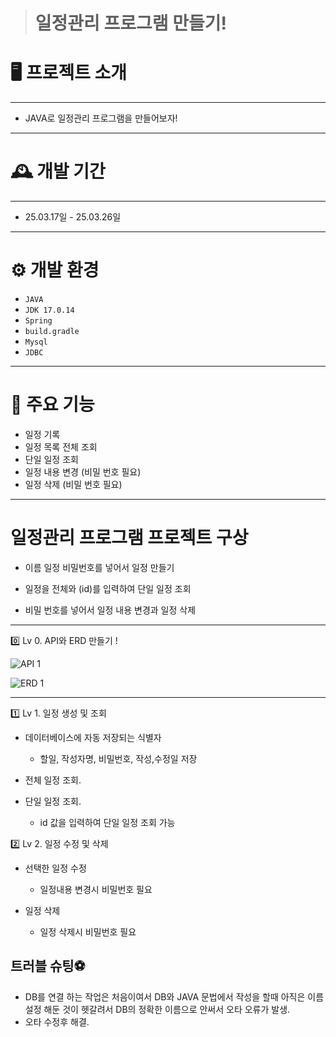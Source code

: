 > # 일정관리 프로그램 만들기!

<h1>🖥️ 프로젝트 소개</h1>

---

- JAVA로 일정관리 프로그램을 만들어보자!<br>

---

<h1>🕰️ 개발 기간</h1>

---
- 25.03.17일 - 25.03.26일

---
<h1>⚙️ 개발 환경</h1>

- `JAVA`
- `JDK 17.0.14`
- `Spring`
- `build.gradle`
- `Mysql`
- `JDBC`
  
---

<h1>📌 주요 기능</h1>

- 일정 기록
- 일정 목록 전체 조회
- 단일 일정 조회
- 일정 내용 변경 (비밀 번호 필요)
- 일정 삭제 (비밀 번호 필요)

---

<h1>일정관리 프로그램 프로젝트 구상</h1>

- 이름 일정 비밀번호를 넣어서 일정 만들기

- 일정을 전체와 (id)를 입력하여 단일 일정 조회

- 비밀 번호를 넣어서 일정 내용 변경과 일정 삭제

---

0️⃣ Lv 0. API와 ERD 만들기 !

![API 1](https://github.com/user-attachments/assets/0d9d254c-30e5-46f4-8bba-983442f43de0)

![ERD 1](https://github.com/user-attachments/assets/1d2cb641-aac3-479b-b95b-3b9b7b8aaebb)

---

1️⃣ Lv 1. 일정 생성 및 조회

- 데이터베이스에 자동 저장되는 식별자
  - 할일, 작성자명, 비밀번호, 작성,수정일 저장
 
- 전체 일정 조회.

- 단일 일정 조회.
  -  id 값을 입력하여 단일 일정 조회 가능

2️⃣ Lv 2. 일정 수정 및 삭제

- 선택한 일정 수정
  - 일정내용 변경시 비밀번호 필요
 
- 일정 삭제
  - 일정 삭제시 비밀번호 필요

<h2>트러블 슈팅⚽</h2>

- DB를 연결 하는 작업은 처음이여서 DB와 JAVA 문법에서 작성을 할때 아직은 이름 설정 해둔 것이 헷갈려서 DB의 정확한 이름으로 안써서 오타 오류가 발생.
- 오타 수정후 해결.

